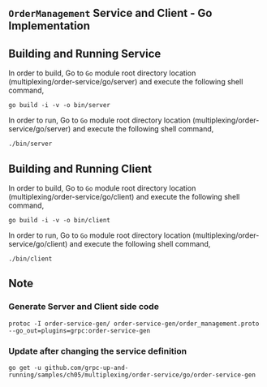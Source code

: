 ## ``OrderManagement`` Service and Client - Go Implementation

## Building and Running Service

In order to build, Go to ``Go`` module root directory location (multiplexing/order-service/go/server) and execute the following
 shell command,
```
go build -i -v -o bin/server
```

In order to run, Go to ``Go`` module root directory location (multiplexing/order-service/go/server) and execute the following
shell command,

```
./bin/server
```

## Building and Running Client   

In order to build, Go to ``Go`` module root directory location (multiplexing/order-service/go/client) and execute the following
 shell command,
```
go build -i -v -o bin/client
```

In order to run, Go to ``Go`` module root directory location (multiplexing/order-service/go/client) and execute the following
shell command,

```
./bin/client
```

## Note

### Generate Server and Client side code 
``` 
protoc -I order-service-gen/ order-service-gen/order_management.proto --go_out=plugins=grpc:order-service-gen
``` 

### Update after changing the service definition
``` 
go get -u github.com/grpc-up-and-running/samples/ch05/multiplexing/order-service/go/order-service-gen
```
